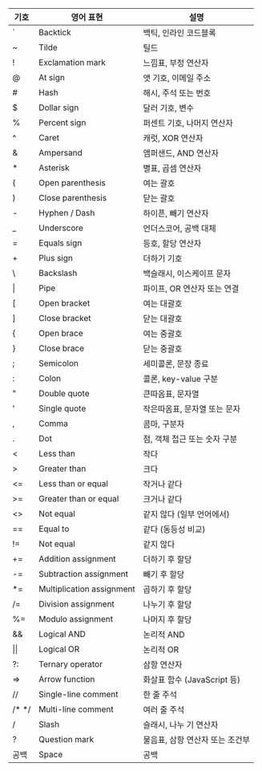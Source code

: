 | 기호         | 영어 표현                 | 설명                            |
| ------------ | ------------------------- | ------------------------------- |
| `            | Backtick                  | 백틱, 인라인 코드블록           |
| ~            | Tilde                     | 틸드                            |
| !            | Exclamation mark          | 느낌표, 부정 연산자             |
| @            | At sign                   | 앳 기호, 이메일 주소            |
| #            | Hash                      | 해시, 주석 또는 번호            |
| $            | Dollar sign               | 달러 기호, 변수                 |
| %            | Percent sign              | 퍼센트 기호, 나머지 연산자      |
| ^            | Caret                     | 캐럿, XOR 연산자                |
| &            | Ampersand                 | 앰퍼샌드, AND 연산자            |
| *            | Asterisk                  | 별표, 곱셈 연산자               |
| (            | Open parenthesis          | 여는 괄호                       |
| )            | Close parenthesis         | 닫는 괄호                       |
| -            | Hyphen / Dash             | 하이픈, 빼기 연산자             |
| _            | Underscore                | 언더스코어, 공백 대체           |
| =            | Equals sign               | 등호, 할당 연산자               |
| +            | Plus sign                 | 더하기 기호                     |
| \            | Backslash                 | 백슬래시, 이스케이프 문자       |
| &#124;       | Pipe                      | 파이프, OR 연산자 또는 연결     |
| [            | Open bracket              | 여는 대괄호                     |
| ]            | Close bracket             | 닫는 대괄호                     |
| {            | Open brace                | 여는 중괄호                     |
| }            | Close brace               | 닫는 중괄호                     |
| ;            | Semicolon                 | 세미콜론, 문장 종료             |
| :            | Colon                     | 콜론, key-value 구분            |
| "            | Double quote              | 큰따옴표, 문자열                |
| '            | Single quote              | 작은따옴표, 문자열 또는 문자    |
| ,            | Comma                     | 콤마, 구분자                    |
| .            | Dot                       | 점, 객체 접근 또는 숫자 구분    |
| <            | Less than                 | 작다                            |
| >            | Greater than              | 크다                            |
| <=           | Less than or equal        | 작거나 같다                     |
| >=           | Greater than or equal     | 크거나 같다                     |
| <>           | Not equal                 | 같지 않다 (일부 언어에서)       |
| ==           | Equal to                  | 같다 (동등성 비교)              |
| !=           | Not equal                 | 같지 않다                       |
| +=           | Addition assignment       | 더하기 후 할당                  |
| -=           | Subtraction assignment    | 빼기 후 할당                    |
| *=           | Multiplication assignment | 곱하기 후 할당                  |
| /=           | Division assignment       | 나누기 후 할당                  |
| %=           | Modulo assignment         | 나머지 후 할당                  |
| &&           | Logical AND               | 논리적 AND                      |
| &#124;&#124; | Logical OR                | 논리적 OR                       |
| ?:           | Ternary operator          | 삼항 연산자                     |
| =>           | Arrow function            | 화살표 함수 (JavaScript 등)     |
| //           | Single-line comment       | 한 줄 주석                      |
| /* */        | Multi-line comment        | 여러 줄 주석                    |
| /            | Slash                     | 슬래시, 나누 기 연산자          |
| ?            | Question mark             | 물음표, 삼항 연산자 또는 조건부 |
| 공백         | Space                     | 공백                            |
